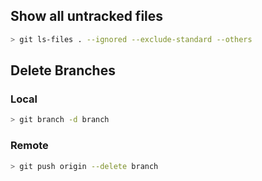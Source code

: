 ## Show all untracked files

```bash
> git ls-files . --ignored --exclude-standard --others
```

## Delete Branches

### Local

```bash
> git branch -d branch
```

### Remote
```bash
> git push origin --delete branch
```

